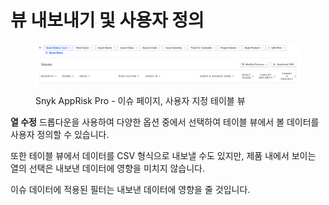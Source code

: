 # 뷰 내보내기 및 사용자 정의

<figure><img src="../../../.gitbook/assets/image (469).png" alt="Snyk AppRisk Pro - 이슈 페이지, 사용자 지정 테이블 뷰"><figcaption><p>Snyk AppRisk Pro - 이슈 페이지, 사용자 지정 테이블 뷰</p></figcaption></figure>

**열 수정** 드롭다운을 사용하여 다양한 옵션 중에서 선택하여 테이블 뷰에서 볼 데이터를 사용자 정의할 수 있습니다.

또한 테이블 뷰에서 데이터를 CSV 형식으로 내보낼 수도 있지만, 제품 내에서 보이는 열의 선택은 내보낸 데이터에 영향을 미치지 않습니다.

이슈 데이터에 적용된 필터는 내보낸 데이터에 영향을 줄 것입니다.